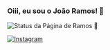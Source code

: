 ### Oiii, eu sou o João Ramos! 🤫

![Status da Página de Ramos 🧐](https://github-readme-stats.vercel.app/api?username=Ramos902&show_icons=true&theme=transparent)

[![Instagram](https://img.shields.io/badge/Instagram-E4405F?style=for-the-badge&logo=instagram&logoColor=white)](https://www.instagram.com/r4m0s___)